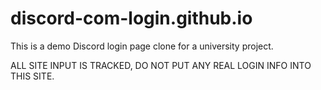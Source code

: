 # discord-com-login.github.io

This is a demo Discord login page clone for a university project. 

ALL SITE INPUT IS TRACKED, DO NOT PUT ANY REAL LOGIN INFO INTO THIS SITE.

